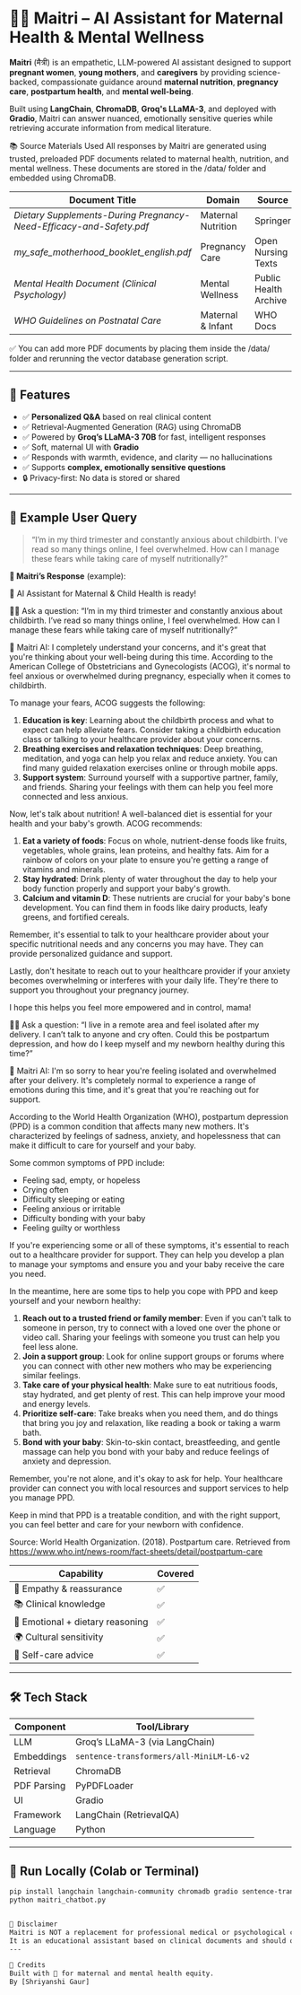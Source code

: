 # 🤱🧠 Maitri – AI Assistant for Maternal Health & Mental Wellness

**Maitri** (मैत्री) is an empathetic, LLM-powered AI assistant designed to support **pregnant women**, **young mothers**, and **caregivers** by providing science-backed, compassionate guidance around **maternal nutrition**, **pregnancy care**, **postpartum health**, and **mental well-being**.

Built using **LangChain**, **ChromaDB**, **Groq's LLaMA-3**, and deployed with **Gradio**, Maitri can answer nuanced, emotionally sensitive queries while retrieving accurate information from medical literature.

📚 Source Materials Used
All responses by Maitri are generated using trusted, preloaded PDF documents related to maternal health, nutrition, and mental wellness. These documents are stored in the /data/ folder and embedded using ChromaDB.

| Document Title                                                         | Domain             | Source                |
| ---------------------------------------------------------------------- | ------------------ | --------------------- |
| *Dietary Supplements-During Pregnancy-Need-Efficacy-and-Safety.pdf*    | Maternal Nutrition | Springer              |
| *my_safe_motherhood_booklet_english.pdf*                               | Pregnancy Care     | Open Nursing Texts    |
| *Mental Health Document (Clinical Psychology)*                         | Mental Wellness    | Public Health Archive |
| *WHO Guidelines on Postnatal Care*                                     | Maternal & Infant  | WHO Docs              |


✅ You can add more PDF documents by placing them inside the /data/ folder and rerunning the vector database generation script.



---

## 🌟 Features

- ✅ **Personalized Q&A** based on real clinical content
- ✅ Retrieval-Augmented Generation (RAG) using ChromaDB
- ✅ Powered by **Groq’s LLaMA-3 70B** for fast, intelligent responses
- ✅ Soft, maternal UI with **Gradio**
- ✅ Responds with warmth, evidence, and clarity — no hallucinations
- ✅ Supports **complex, emotionally sensitive questions**  
- 🔒 Privacy-first: No data is stored or shared

---

## 🧠 Example User Query

> “I’m in my third trimester and constantly anxious about childbirth. I’ve read so many things online, I feel overwhelmed. How can I manage these fears while taking care of myself nutritionally?”

**📎 Maitri’s Response** (example):



🤱 AI Assistant for Maternal & Child Health is ready!

👩‍🍼 Ask a question:  “I’m in my third trimester and constantly anxious about childbirth. I’ve read so many things online, I feel overwhelmed. How can I manage these fears while taking care of myself nutritionally?”

🤖 Maitri AI:
I completely understand your concerns, and it's great that you're thinking about your well-being during this time. According to the American College of Obstetricians and Gynecologists (ACOG), it's normal to feel anxious or overwhelmed during pregnancy, especially when it comes to childbirth.

To manage your fears, ACOG suggests the following:

1. **Education is key**: Learning about the childbirth process and what to expect can help alleviate fears. Consider taking a childbirth education class or talking to your healthcare provider about your concerns.
2. **Breathing exercises and relaxation techniques**: Deep breathing, meditation, and yoga can help you relax and reduce anxiety. You can find many guided relaxation exercises online or through mobile apps.
3. **Support system**: Surround yourself with a supportive partner, family, and friends. Sharing your feelings with them can help you feel more connected and less anxious.

Now, let's talk about nutrition! A well-balanced diet is essential for your health and your baby's growth. ACOG recommends:

1. **Eat a variety of foods**: Focus on whole, nutrient-dense foods like fruits, vegetables, whole grains, lean proteins, and healthy fats. Aim for a rainbow of colors on your plate to ensure you're getting a range of vitamins and minerals.
2. **Stay hydrated**: Drink plenty of water throughout the day to help your body function properly and support your baby's growth.
3. **Calcium and vitamin D**: These nutrients are crucial for your baby's bone development. You can find them in foods like dairy products, leafy greens, and fortified cereals.

Remember, it's essential to talk to your healthcare provider about your specific nutritional needs and any concerns you may have. They can provide personalized guidance and support.

Lastly, don't hesitate to reach out to your healthcare provider if your anxiety becomes overwhelming or interferes with your daily life. They're there to support you throughout your pregnancy journey.

I hope this helps you feel more empowered and in control, mama!









👩‍🍼 Ask a question: “I live in a remote area and feel isolated after my delivery. I can’t talk to anyone and cry often. Could this be postpartum depression, and how do I keep myself and my newborn healthy during this time?”

🤖 Maitri AI:
I'm so sorry to hear you're feeling isolated and overwhelmed after your delivery. It's completely normal to experience a range of emotions during this time, and it's great that you're reaching out for support.

According to the World Health Organization (WHO), postpartum depression (PPD) is a common condition that affects many new mothers. It's characterized by feelings of sadness, anxiety, and hopelessness that can make it difficult to care for yourself and your baby.

Some common symptoms of PPD include:

* Feeling sad, empty, or hopeless
* Crying often
* Difficulty sleeping or eating
* Feeling anxious or irritable
* Difficulty bonding with your baby
* Feeling guilty or worthless

If you're experiencing some or all of these symptoms, it's essential to reach out to a healthcare provider for support. They can help you develop a plan to manage your symptoms and ensure you and your baby receive the care you need.

In the meantime, here are some tips to help you cope with PPD and keep yourself and your newborn healthy:

1. **Reach out to a trusted friend or family member**: Even if you can't talk to someone in person, try to connect with a loved one over the phone or video call. Sharing your feelings with someone you trust can help you feel less alone.
2. **Join a support group**: Look for online support groups or forums where you can connect with other new mothers who may be experiencing similar feelings.
3. **Take care of your physical health**: Make sure to eat nutritious foods, stay hydrated, and get plenty of rest. This can help improve your mood and energy levels.
4. **Prioritize self-care**: Take breaks when you need them, and do things that bring you joy and relaxation, like reading a book or taking a warm bath.
5. **Bond with your baby**: Skin-to-skin contact, breastfeeding, and gentle massage can help you bond with your baby and reduce feelings of anxiety and depression.

Remember, you're not alone, and it's okay to ask for help. Your healthcare provider can connect you with local resources and support services to help you manage PPD.

Keep in mind that PPD is a treatable condition, and with the right support, you can feel better and care for your newborn with confidence.

Source:
World Health Organization. (2018). Postpartum care. Retrieved from <https://www.who.int/news-room/fact-sheets/detail/postpartum-care>



| Capability                       | Covered   |
| ---------------------------------| --------- |
| 🧠 Empathy & reassurance         | ✅       |
| 📚 Clinical knowledge            | ✅       |
| 🧮 Emotional + dietary reasoning | ✅       |
| 🌍 Cultural sensitivity          | ✅       |
| 🧘 Self-care advice              | ✅       |


---

## 🛠️ Tech Stack

| Component     | Tool/Library                             |
|---------------|------------------------------------------|
| LLM           | Groq’s LLaMA-3 (via LangChain)           |
| Embeddings    | `sentence-transformers/all-MiniLM-L6-v2` |
| Retrieval     | ChromaDB                                 |
| PDF Parsing   | PyPDFLoader                              |
| UI            | Gradio                                   |
| Framework     | LangChain (RetrievalQA)                  |
| Language      | Python                                   |

---


## 🚀 Run Locally (Colab or Terminal)

```bash
pip install langchain langchain-community chromadb gradio sentence-transformers
python maitri_chatbot.py


📌 Disclaimer
Maitri is NOT a replacement for professional medical or psychological care.
It is an educational assistant based on clinical documents and should only be used as a first step toward informed support.
---

🙌 Credits
Built with 💙 for maternal and mental health equity.
By [Shriyanshi Gaur]



